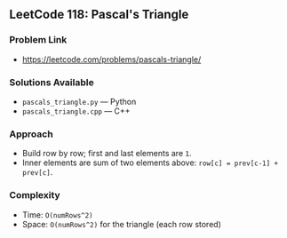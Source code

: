 ## LeetCode 118: Pascal's Triangle

### Problem Link
- https://leetcode.com/problems/pascals-triangle/

### Solutions Available
- `pascals_triangle.py` — Python
- `pascals_triangle.cpp` — C++

### Approach
- Build row by row; first and last elements are `1`.
- Inner elements are sum of two elements above: `row[c] = prev[c-1] + prev[c]`.

### Complexity
- Time: `O(numRows^2)`
- Space: `O(numRows^2)` for the triangle (each row stored)


